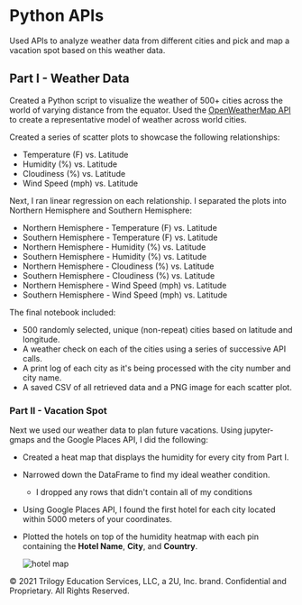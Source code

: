 # Python APIs
Used APIs to analyze weather data from different cities and pick and map a vacation spot based on this weather data.

## Part I - Weather Data
Created a Python script to visualize the weather of 500+ cities across the world of varying distance from the equator. Used the [OpenWeatherMap API](https://openweathermap.org/api) to create a representative model of weather across world cities.

Created a series of scatter plots to showcase the following relationships:

* Temperature (F) vs. Latitude
* Humidity (%) vs. Latitude
* Cloudiness (%) vs. Latitude
* Wind Speed (mph) vs. Latitude


Next, I ran linear regression on each relationship. I separated the plots into Northern Hemisphere and Southern Hemisphere:

* Northern Hemisphere - Temperature (F) vs. Latitude
* Southern Hemisphere - Temperature (F) vs. Latitude
* Northern Hemisphere - Humidity (%) vs. Latitude
* Southern Hemisphere - Humidity (%) vs. Latitude
* Northern Hemisphere - Cloudiness (%) vs. Latitude
* Southern Hemisphere - Cloudiness (%) vs. Latitude
* Northern Hemisphere - Wind Speed (mph) vs. Latitude
* Southern Hemisphere - Wind Speed (mph) vs. Latitude

The final notebook included:

* 500 randomly selected, unique (non-repeat) cities based on latitude and longitude.
* A weather check on each of the cities using a series of successive API calls.
* A print log of each city as it's being processed with the city number and city name.
* A saved CSV of all retrieved data and a PNG image for each scatter plot.

### Part II - Vacation Spot

Next we used our weather data to plan future vacations. Using jupyter-gmaps and the Google Places API, I did the following:

* Created a heat map that displays the humidity for every city from Part I.

* Narrowed down the DataFrame to find my ideal weather condition.

  *  I dropped any rows that didn't contain all of my conditions

* Using Google Places API, I found the first hotel for each city located within 5000 meters of your coordinates.

* Plotted the hotels on top of the humidity heatmap with each pin containing the **Hotel Name**, **City**, and **Country**.

  ![hotel map](Images/hotel_map.png)


© 2021 Trilogy Education Services, LLC, a 2U, Inc. brand. Confidential and Proprietary. All Rights Reserved.

